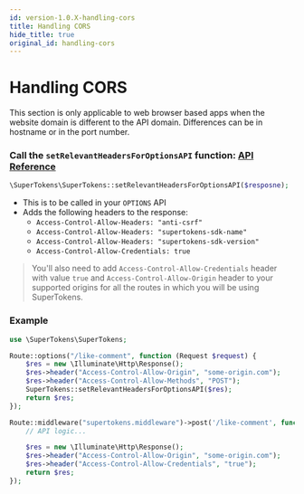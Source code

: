 ```yaml
---
id: version-1.0.X-handling-cors
title: Handling CORS
hide_title: true
original_id: handling-cors
---
```


# Handling CORS
<div class="specialNote" style="margin-bottom: 20px">
This section is only applicable to web browser based apps when the website domain is different to the API domain. Differences can be in hostname or in the port number.
</div>

### Call the `setRelevantHeadersForOptionsAPI` function: [API Reference](../api-reference/set-relevant-headers-for-options-api)
```php
\SuperTokens\SuperTokens::setRelevantHeadersForOptionsAPI($resposne);
```
- This is to be called in your ```OPTIONS``` API
- Adds the following headers to the response:
    - `Access-Control-Allow-Headers: "anti-csrf"`
    - `Access-Control-Allow-Headers: "supertokens-sdk-name"`
    - `Access-Control-Allow-Headers: "supertokens-sdk-version"`
    - `Access-Control-Allow-Credentials: true`

> You'll also need to add ```Access-Control-Allow-Credentials``` header with value ```true``` and ```Access-Control-Allow-Origin``` header to your supported origins for all the routes in which you will be using SuperTokens.

<div class="divider"></div>

### Example
```php
use \SuperTokens\SuperTokens;

Route::options("/like-comment", function (Request $request) {
    $res = new \Illuminate\Http\Response();
    $res->header("Access-Control-Allow-Origin", "some-origin.com");
    $res->header("Access-Control-Allow-Methods", "POST");
    SuperTokens::setRelevantHeadersForOptionsAPI($res);
    return $res;
});

Route::middleware("supertokens.middleware")->post('/like-comment', function (Request $request) {
    // API logic...

    $res = new \Illuminate\Http\Response();
    $res->header("Access-Control-Allow-Origin", "some-origin.com");
    $res->header("Access-Control-Allow-Credentials", "true");
    return $res;
});
```